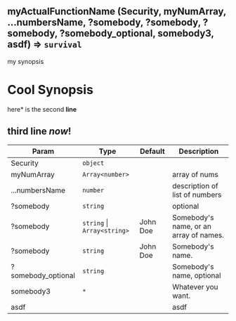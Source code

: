 ## myActualFunctionName (Security, myNumArray, ...numbersName, ?somebody, ?somebody, ?somebody, ?somebody_optional, somebody3, asdf) ⇒ <code>survival</code>

<span id="mdSynopsis">my synopsis</span>

# Cool Synopsis
here* is the second **line**
## third line _now_!


| Param  | Type    | Default | Description  |
| ------ | --------| ------- | ------------ |
| Security | <code>object</code> |  |   |
| myNumArray | <code>Array\<number></code> |  |  array of nums |
| ...numbersName | <code>number</code> |  |  description of list of numbers |
| ?somebody | <code>string</code> |  |  optional |
| ?somebody | <code>string</code> \| <code>Array\<string></code> | John Doe |  Somebody's name, or an array of names. |
| ?somebody | <code>string</code> | John Doe |  Somebody's name. |
| ?somebody_optional | <code>string</code> |  |  Somebody's name, optional |
| somebody3 | <code>*</code> |  |  Whatever you want. |
| asdf |  |  |  asdf |
